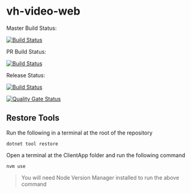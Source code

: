 # vh-video-web

Master Build Status:

[![Build Status](https://dev.azure.com/hmcts/Video%20Hearings/_apis/build/status/vh-video-web/hmcts.vh-video-web.sds.master-release?repoName=hmcts%2Fvh-video-web&branchName=master)](https://dev.azure.com/hmcts/Video%20Hearings/_build/latest?definitionId=671&repoName=hmcts%2Fvh-video-web&branchName=master)

PR Build Status:

[![Build Status](https://dev.azure.com/hmcts/Video%20Hearings/_apis/build/status/vh-video-web/hmcts.vh-video-web.sds.pr-release?repoName=hmcts%2Fvh-video-web&branchName=refs%2Fpull%2F1979%2Fmerge)](https://dev.azure.com/hmcts/Video%20Hearings/_build/latest?definitionId=614)

Release Status:

[![Build Status](https://dev.azure.com/hmcts/Video%20Hearings/_apis/build/status/vh-video-web/hmcts.vh-video-web.sds.release?repoName=hmcts%2Fvh-video-web&branchName=release%2F1.43)](https://dev.azure.com/hmcts/Video%20Hearings/_build/latest?definitionId=618)

[![Quality Gate Status](https://sonarcloud.io/api/project_badges/measure?project=vh-video-web&metric=alert_status)](https://sonarcloud.io/dashboard?id=vh-video-web)

## Restore Tools

Run the following in a terminal at the root of the repository

``` shell
dotnet tool restore
```

Open a terminal at the ClientApp folder and run the following command

``` shell
nvm use
```

> You will need Node Version Manager installed  to run the above command 
